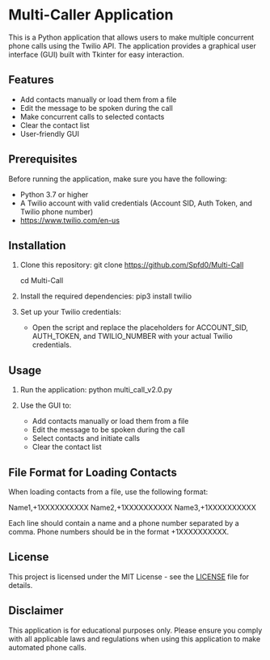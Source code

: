 # Multi-Caller Application

This is a Python application that allows users to make multiple concurrent phone calls using the Twilio API. The application provides a graphical user interface (GUI) built with Tkinter for easy interaction.

## Features

- Add contacts manually or load them from a file
- Edit the message to be spoken during the call
- Make concurrent calls to selected contacts
- Clear the contact list
- User-friendly GUI

## Prerequisites

Before running the application, make sure you have the following:

- Python 3.7 or higher
- A Twilio account with valid credentials (Account SID, Auth Token, and Twilio phone number)
- https://www.twilio.com/en-us

## Installation

1. Clone this repository:
   git clone https://github.com/Spfd0/Multi-Call
   
   cd Multi-Call

3. Install the required dependencies:
   pip3 install twilio 

4. Set up your Twilio credentials:
   - Open the script and replace the placeholders for ACCOUNT_SID, AUTH_TOKEN, and TWILIO_NUMBER with your actual Twilio credentials.

## Usage

1. Run the application:
   python multi_call_v2.0.py

2. Use the GUI to:
   - Add contacts manually or load them from a file
   - Edit the message to be spoken during the call
   - Select contacts and initiate calls
   - Clear the contact list

## File Format for Loading Contacts

When loading contacts from a file, use the following format:

Name1,+1XXXXXXXXXX
Name2,+1XXXXXXXXXX
Name3,+1XXXXXXXXXX

Each line should contain a name and a phone number separated by a comma. Phone numbers should be in the format +1XXXXXXXXXX.

## License

This project is licensed under the MIT License - see the [LICENSE](LICENSE) file for details.

## Disclaimer

This application is for educational purposes only. Please ensure you comply with all applicable laws and regulations when using this application to make automated phone calls.
